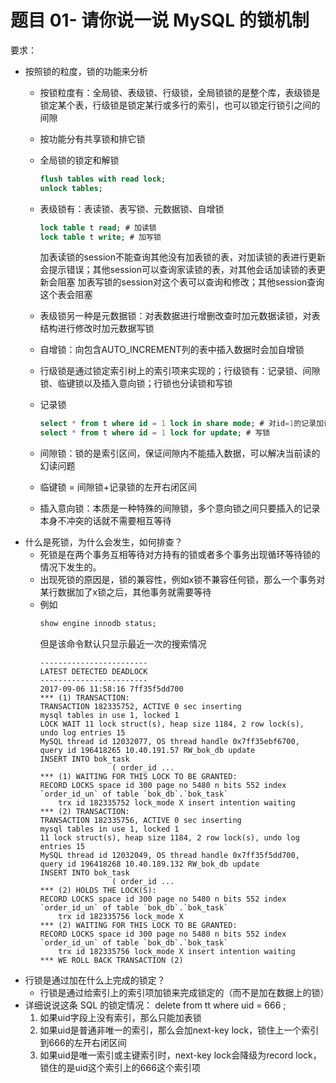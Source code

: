 # 题目 01- 请你说一说 MySQL 的锁机制
要求：

* 按照锁的粒度，锁的功能来分析
  * 按锁粒度有：全局锁、表级锁、行级锁，全局锁锁的是整个库，表级锁是锁定某个表，行级锁是锁定某行或多行的索引，也可以锁定行锁引之间的间隙
  * 按功能分有共享锁和排它锁
  * 全局锁的锁定和解锁
    ```SQL
    flush tables with read lock;
    unlock tables;
    ```
  * 表级锁有：表读锁、表写锁、元数据锁、自增锁
    ```SQL
    lock table t read; # 加读锁
    lock table t write; # 加写锁
    ```
    加表读锁的session不能查询其他没有加表锁的表，对加读锁的表进行更新会提示错误；其他session可以查询家读锁的表，对其他会话加读锁的表更新会阻塞
    加表写锁的session对这个表可以查询和修改；其他session查询这个表会阻塞
  * 表级锁另一种是元数据锁：对表数据进行增删改查时加元数据读锁，对表结构进行修改时加元数据写锁
  * 自增锁：向包含AUTO_INCREMENT列的表中插入数据时会加自增锁

  * 行级锁是通过锁定索引树上的索引项来实现的；行级锁有：记录锁、间隙锁、临键锁以及插入意向锁；行锁也分读锁和写锁
  * 记录锁
    ```SQL
    select * from t where id = 1 lock in share mode; # 对id=1的记录加读锁
    select * from t where id = 1 lock for update; # 写锁
    ``` 
  * 间隙锁：锁的是索引区间，保证间隙内不能插入数据，可以解决当前读的幻读问题
  * 临键锁 = 间隙锁+记录锁的左开右闭区间
  * 插入意向锁：本质是一种特殊的间隙锁，多个意向锁之间只要插入的记录本身不冲突的话就不需要相互等待
* 什么是死锁，为什么会发生，如何排查？
  * 死锁是在两个事务互相等待对方持有的锁或者多个事务出现循环等待锁的情况下发生的。
  * 出现死锁的原因是，锁的兼容性，例如x锁不兼容任何锁，那么一个事务对某行数据加了x锁之后，其他事务就需要等待
  * 例如
    ```SQL
    show engine innodb status;
    ```
    但是该命令默认只显示最近一次的搜索情况
    ```
    ------------------------
    LATEST DETECTED DEADLOCK
    ------------------------
    2017-09-06 11:58:16 7ff35f5dd700
    *** (1) TRANSACTION:
    TRANSACTION 182335752, ACTIVE 0 sec inserting
    mysql tables in use 1, locked 1
    LOCK WAIT 11 lock struct(s), heap size 1184, 2 row lock(s), undo log entries 15
    MySQL thread id 12032077, OS thread handle 0x7ff35ebf6700, query id 196418265 10.40.191.57 RW_bok_db update
    INSERT INTO bok_task
                    ( order_id ...
    *** (1) WAITING FOR THIS LOCK TO BE GRANTED:
    RECORD LOCKS space id 300 page no 5480 n bits 552 index `order_id_un` of table `bok_db`.`bok_task` 
        trx id 182335752 lock_mode X insert intention waiting
    *** (2) TRANSACTION:
    TRANSACTION 182335756, ACTIVE 0 sec inserting
    mysql tables in use 1, locked 1
    11 lock struct(s), heap size 1184, 2 row lock(s), undo log entries 15
    MySQL thread id 12032049, OS thread handle 0x7ff35f5dd700, query id 196418268 10.40.189.132 RW_bok_db update
    INSERT INTO bok_task
                    ( order_id ...
    *** (2) HOLDS THE LOCK(S):
    RECORD LOCKS space id 300 page no 5480 n bits 552 index `order_id_un` of table `bok_db`.`bok_task` 
        trx id 182335756 lock_mode X
    *** (2) WAITING FOR THIS LOCK TO BE GRANTED:
    RECORD LOCKS space id 300 page no 5480 n bits 552 index `order_id_un` of table `bok_db`.`bok_task` 
        trx id 182335756 lock_mode X insert intention waiting
    *** WE ROLL BACK TRANSACTION (2)
    ```
* 行锁是通过加在什么上完成的锁定？
  * 行锁是通过给索引上的索引项加锁来完成锁定的（而不是加在数据上的锁）
* 详细说说这条 SQL 的锁定情况： delete from tt where uid = 666 ;
  1. 如果uid字段上没有索引，那么只能加表锁
  2. 如果uid是普通非唯一的索引，那么会加next-key lock，锁住上一个索引到666的左开右闭区间
  3. 如果uid是唯一索引或主键索引时，next-key lock会降级为record lock，锁住的是uid这个索引上的666这个索引项 